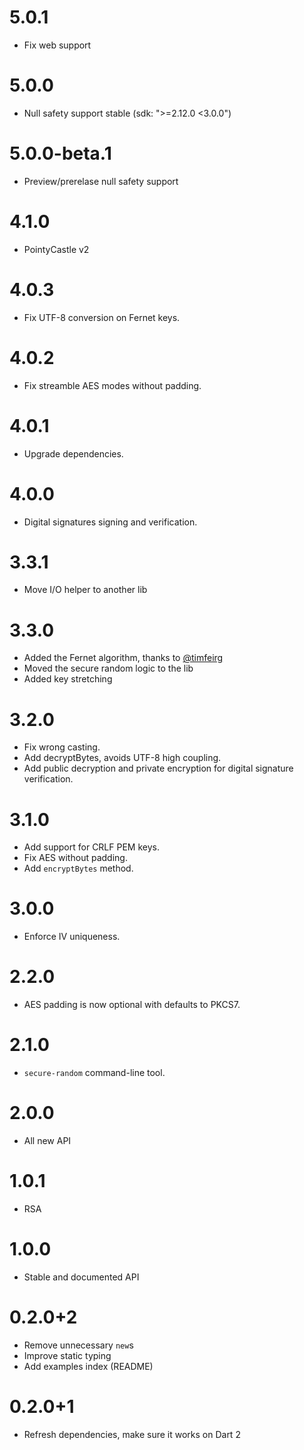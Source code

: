 # 5.0.1

- Fix web support

# 5.0.0

- Null safety support stable (sdk: ">=2.12.0 <3.0.0")

# 5.0.0-beta.1

- Preview/prerelase null safety support

# 4.1.0

- PointyCastle v2

# 4.0.3

- Fix UTF-8 conversion on Fernet keys.

# 4.0.2

- Fix streamble AES modes without padding.

# 4.0.1

- Upgrade dependencies.

# 4.0.0

- Digital signatures signing and verification.

# 3.3.1

- Move I/O helper to another lib

# 3.3.0

- Added the Fernet algorithm, thanks to [@timfeirg](https://github.com/timfeirg)
- Moved the secure random logic to the lib
- Added key stretching

# 3.2.0

- Fix wrong casting.
- Add decryptBytes, avoids UTF-8 high coupling.
- Add public decryption and private encryption for digital signature verification.

# 3.1.0

- Add support for CRLF PEM keys.
- Fix AES without padding.
- Add `encryptBytes` method.

# 3.0.0

- Enforce IV uniqueness.

# 2.2.0

- AES padding is now optional with defaults to PKCS7.

# 2.1.0

- `secure-random` command-line tool.

# 2.0.0

- All new API

# 1.0.1

- RSA

# 1.0.0

- Stable and documented API

# 0.2.0+2

- Remove unnecessary `new`s
- Improve static typing
- Add examples index (README)

# 0.2.0+1

- Refresh dependencies, make sure it works on Dart 2
